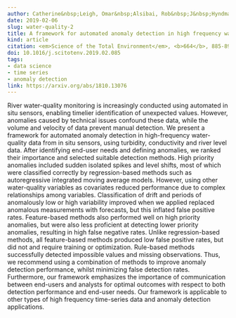 ```yaml
---
author: Catherine&nbsp;Leigh, Omar&nbsp;Alsibai, Rob&nbsp;J&nbsp;Hyndman, Sevvandi&nbsp;Kandanaarachchi, Olivia&nbsp;C&nbsp;King, James&nbsp;M&nbsp;McGree, Catherine&nbsp;Neelamraju, Jennifer&nbsp;Strauss, Priyanga&nbsp;Dilini&nbsp;Talagala, Ryan&nbsp;S&nbsp;Turner, Kerrie&nbsp;Mengersen, Erin&nbsp;E&nbsp;Peterson
date: 2019-02-06
slug: water-quality-2
title: A framework for automated anomaly detection in high frequency water-quality data from in situ sensors
kind: article
citation: <em>Science of the Total Environment</em>, <b>664</b>, 885-898.
doi: 10.1016/j.scitotenv.2019.02.085
tags:
- data science
- time series
- anomaly detection
link: https://arxiv.org/abs/1810.13076
---
```


River water-quality monitoring is increasingly conducted using automated in situ sensors, enabling timelier identification of unexpected values. However, anomalies caused by technical issues confound these data, while the volume and velocity of data prevent manual detection. We present a framework for automated anomaly detection in high-frequency water-quality data from in situ sensors, using turbidity, conductivity and river level data. After identifying end-user needs and defining anomalies, we ranked their importance and selected suitable detection methods. High priority anomalies included sudden isolated spikes and level shifts, most of which were classified correctly by regression-based methods such as autoregressive integrated moving average models. However, using other water-quality variables as covariates reduced performance due to complex relationships among variables. Classification of drift and periods of anomalously low or high variability improved when we applied replaced anomalous measurements with forecasts, but this inflated false positive rates. Feature-based methods also performed well on high priority anomalies, but were also less proficient at detecting lower priority anomalies, resulting in high false negative rates. Unlike regression-based methods, all feature-based methods produced low false positive rates, but did not and require training or optimization. Rule-based methods successfully detected impossible values and missing observations. Thus, we recommend using a combination of methods to improve anomaly detection performance, whilst minimizing false detection rates. Furthermore, our framework emphasizes the importance of communication between end-users and analysts for optimal outcomes with respect to both detection performance and end-user needs. Our framework is applicable to other types of high frequency time-series data and anomaly detection applications.